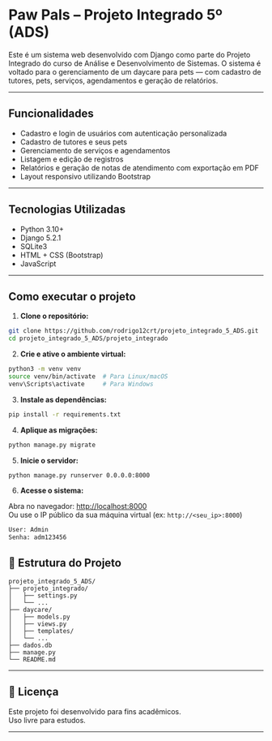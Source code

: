
# Paw Pals – Projeto Integrado 5º (ADS)

Este é um sistema web desenvolvido com Django como parte do Projeto Integrado do curso de Análise e Desenvolvimento de Sistemas. O sistema é voltado para o gerenciamento de um daycare para pets — com cadastro de tutores, pets, serviços, agendamentos e geração de relatórios.

---

## Funcionalidades

- Cadastro e login de usuários com autenticação personalizada
- Cadastro de tutores e seus pets
- Gerenciamento de serviços e agendamentos
- Listagem e edição de registros
- Relatórios e geração de notas de atendimento com exportação em PDF
- Layout responsivo utilizando Bootstrap

---

## Tecnologias Utilizadas

- Python 3.10+
- Django 5.2.1
- SQLite3
- HTML + CSS (Bootstrap)
- JavaScript

---

## Como executar o projeto

1. **Clone o repositório:**

```bash
git clone https://github.com/rodrigo12crt/projeto_integrado_5_ADS.git
cd projeto_integrado_5_ADS/projeto_integrado
```

2. **Crie e ative o ambiente virtual:**

```bash
python3 -m venv venv
source venv/bin/activate  # Para Linux/macOS
venv\Scripts\activate     # Para Windows
```

3. **Instale as dependências:**

```bash
pip install -r requirements.txt
```

4. **Aplique as migrações:**

```bash
python manage.py migrate
```

5. **Inicie o servidor:**

```bash
python manage.py runserver 0.0.0.0:8000
```

6. **Acesse o sistema:**

Abra no navegador: [http://localhost:8000](http://localhost:8000)  
Ou use o IP público da sua máquina virtual (ex: `http://<seu_ip>:8000`)

```bash
User: Admin
Senha: adm123456
```

## 📂 Estrutura do Projeto

```
projeto_integrado_5_ADS/
├── projeto_integrado/
│   ├── settings.py
│   └── ...
├── daycare/
│   ├── models.py
│   ├── views.py
│   ├── templates/
│   └── ...
├── dados.db
├── manage.py
└── README.md
```

---

## 📄 Licença

Este projeto foi desenvolvido para fins acadêmicos.  
Uso livre para estudos.

---
